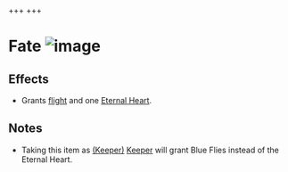+++
+++

 # Fate ![image](/image/Fate.png) 


Effects
---------


* Grants [flight](/wiki/Flight "Flight") and one [Eternal Heart](/wiki/Eternal_Heart "Eternal Heart").


Notes
-------


* Taking this item as  [(Keeper)](/wiki/Keeper "Keeper") [Keeper](/wiki/Keeper "Keeper") will grant Blue Flies instead of the Eternal Heart.


